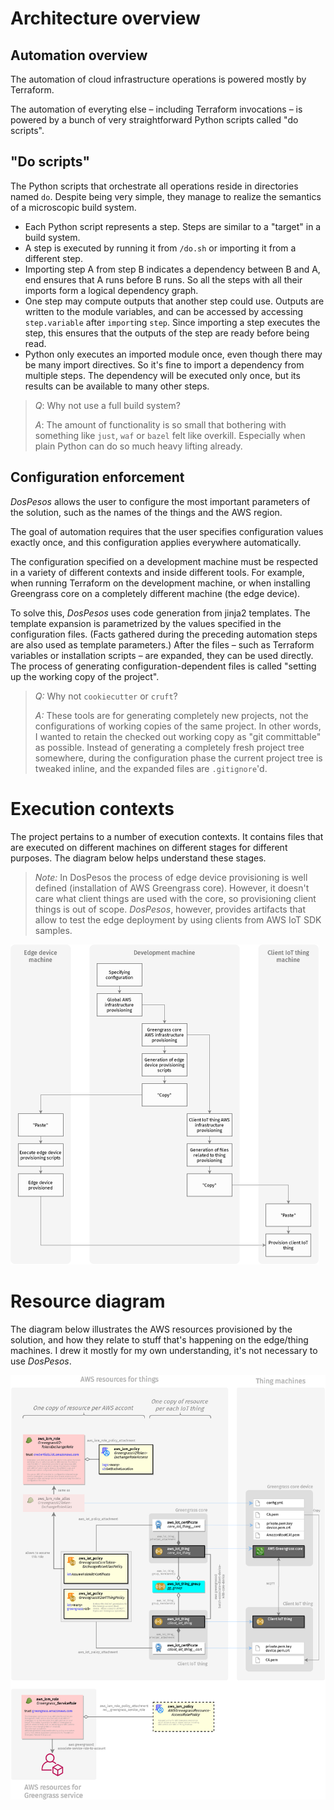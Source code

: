 # Architecture overview

## Automation overview

The automation of cloud infrastructure operations is powered mostly by Terraform.

The automation of everyting else – including Terraform invocations – is powered by a bunch of very straightforward Python scripts called "do scripts". 

## "Do scripts"

The Python scripts that orchestrate all operations reside in directories named `do`. Despite being very simple, they manage to realize the semantics of a microscopic build system.

* Each Python script represents a step. Steps are similar to a "target" in a build system.
* A step is executed by running it from `/do.sh` or importing it from a different step.
* Importing step A from step B indicates a dependency between B and A, end ensures that A runs before B runs. So all the steps with all their imports form a logical dependency graph.
* One step may compute outputs that another step could use. Outputs are written to the module variables, and can be accessed by accessing `step.variable` after `import`ing `step`. Since importing a step executes the step, this ensures that the outputs of the step are ready before being read.
* Python only executes an imported module once, even though there may be many import directives. So it's fine to import a dependency from multiple steps. The dependency will be executed only once, but its results can be available to many other steps.

> *Q*: Why not use a full build system? 
>
> *A*: The amount of functionality is so small that bothering with something like `just`, `waf` or `bazel` felt like overkill. Especially when plain Python can do so much heavy lifting already.

## Configuration enforcement

*DosPesos* allows the user to configure the most important parameters of the solution, such as the names of the things and the AWS region. 

The goal of automation requires that the user specifies configuration values exactly once, and this configuration applies everywhere automatically. 

The configuration specified on a development machine must be respected in a variety of different contexts and inside different tools. For example, when running Terraform on the development machine, or when installing Greengrass core on a completely different machine (the edge device).

To solve this, *DosPesos* uses code generation from jinja2 templates. The template expansion is parametrized by the values specified in the configuration files. (Facts gathered during the preceding automation steps are also used as template parameters.) After the files – such as Terraform variables or installation scripts – are expanded, they can be used directly. The process of generating configuration-dependent files is called "setting up the working copy of the project". 

> *Q:*  Why not `cookiecutter` or `cruft`? 
>
> *A:* These tools are for generating completely new projects, not the configurations of working copies of the same project. In other words, I wanted to retain the checked out working copy as "git committable" as possible. Instead of generating a completely fresh project tree somewhere, during the configuration phase the current project tree is tweaked inline, and the expanded files are `.gitignore`'d. 

# Execution contexts

The project pertains to a number of execution contexts. It contains files that are executed on different machines on different stages for different purposes. The diagram below helps understand these stages.

>  *Note:* In DosPesos the process of edge device provisioning is well defined (installation of AWS Greengrass core). However, it doesn't care what client things are used with the core, so provisioning client things is out of scope. *DosPesos*, however, provides artifacts that allow to test the edge deployment by using clients from AWS IoT SDK samples.

<img src="sequence.png" alt="sequence" style="zoom:50%;" />

# Resource diagram

The diagram below illustrates the AWS resources provisioned by the solution, and how they relate to stuff that's happening on the edge/thing machines. I drew it mostly for my own understanding, it's not necessary to use *DosPesos*.



![resources](resources.png)

